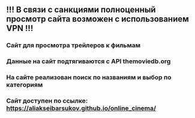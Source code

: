 ## !!! В связи с санкциями полноценный просмотр сайта возможен с использованием VPN !!!

### Сайт для просмотра трейлеров к фильмам
### Данные на сайт подтягиваются с API themoviedb.org
### На сайте реализован поиск по названиям и выбор по категориям

### Сайт доступен по ссылке: https://aliakseibarsukov.github.io/online_cinema/